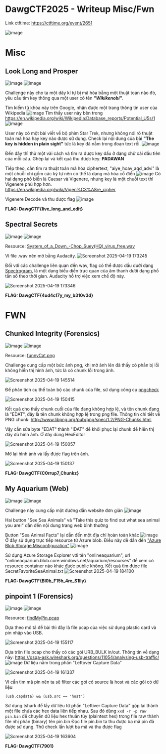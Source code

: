 # DawgCTF2025 - Writeup Misc/Fwn
Link ctftime: https://ctftime.org/event/2651

![image](https://hackmd.io/_uploads/HymavmQyxe.png)

# Misc
## Look Long and Prosper
![image](https://hackmd.io/_uploads/S1BkOm7klg.png)
![image](https://hackmd.io/_uploads/ByiluX71lg.png)

Challenge này cho ta một dãy kí tự bị mã hóa bằng một thuật toán nào đó, yêu cầu tìm key thông qua một user có tên ***"Wikikenobi"***.

Tìm kiếm từ khóa này trên Google, nhận được một trang thông tin user của Wikipedia
![image](https://hackmd.io/_uploads/ByjOOmmJgl.png)
Tìm thấy user này bên trong https://en.wikipedia.org/wiki/Wikipedia:Database_reports/Potential_U5s/1
![image](https://hackmd.io/_uploads/SkfcuQ7ylx.png)

User này có một bài viết về bộ phim Star Trek, nhưng không nói rõ thuật toán mã hóa hay key nào được sử dụng. Check lại nội dung của bài **"The key is hidden in plain sight"** tức là key đã nằm trong đoạn text rồi.
![image](https://hackmd.io/_uploads/ryupumXkle.png)

Đến đây thì thử một vài cách và tìm ra được key dấu ở dạng chữ cái đầu tiên của mỗi câu.
Ghép lại và kết quả thu được key: **PADAWAN**

Tiếp theo, cần tìm ra thuật toán mã hóa ciphertext, "aiye_hoav_aqd_advi" là một chuỗi chỉ gồm các ký tự nên có thể là dạng mã hóa cổ điển
![image](https://hackmd.io/_uploads/rJ2Yq7Q1xg.png)
Có hai dạng phổ biến là Caesar và Vigenere, nhưng key là một chuỗi text thì Vigenere phù hợp hơn.
https://en.wikipedia.org/wiki/Vigen%C3%A8re_cipher

Vigenere Decode và thu được flag
![image](https://hackmd.io/_uploads/SyXesmXklg.png)

**FLAG: DawgCTF{live_long_and_edit}**

## Spectral Secrets
![image](https://hackmd.io/_uploads/r12IsXQyle.png)
![image](https://hackmd.io/_uploads/rkFDoXmkgx.png)

Resource: [System_of_a_Down_-Chop_Suey(HQ)_virus_free.wav](https://github.com/UMBCCyberDawgs/dawgctf-sp25/tree/main/Spectral%20Secrets)

Vì file .wav nên mở bằng Audacity.
![Screenshot 2025-04-19 173245](https://hackmd.io/_uploads/HJxM3QQJll.png)

Đối với các challenge liên quan đến wav, flag có thể được dấu dưới dạng [Spectrogram](https://en.wikipedia.org/wiki/Spectrogram), là một dạng biểu diễn trực quan của âm thanh dưới dạng phổ tần số theo thời gian.
Audacity hỗ trợ việc xem chế độ này.

![Screenshot 2025-04-19 173346](https://hackmd.io/_uploads/rkJ3nmmylx.png)

**FLAG: DawgCTF{4ud4c17y_my_b310v3d}**

# FWN
## Chunked Integrity (Forensics)
![image](https://hackmd.io/_uploads/HJoZ6XQklx.png)
![image](https://hackmd.io/_uploads/Bk7fpQQ1el.png)

Resource: [funnyCat.png](https://github.com/UMBCCyberDawgs/dawgctf-sp25/tree/main/Chunked%20Integrity)

Challenge cung cấp một bức ảnh png, khi mở ảnh lên đã thấy có phần bị lỗi không hiển thị hình ảnh, tức là có chunk lỗi trong ảnh.

![Screenshot 2025-04-19 145514](https://hackmd.io/_uploads/SJVO6QQklx.png)

Để phân tích cụ thể toàn bộ các chunk của file, sử dụng công cụ [pngcheck](http://www.libpng.org/pub/png/apps/pngcheck.html)

![Screenshot 2025-04-19 150415](https://hackmd.io/_uploads/B1-DAQ7yex.png)

Kết quả cho thấy chunk cuối của file đang không hợp lệ, và tên chunk đang là "EDAT", đây là tên chunk không hợp lệ trong png file.
Thông tin chi tiết về PNG chunk: http://www.libpng.org/pub/png/spec/1.2/PNG-Chunks.html

Vậy cần sửa byte "EDAT" thành "IDAT" để khôi phục lại chunk để hiển thị đầy đủ hình ảnh. Ở đây dùng HexEditor

![Screenshot 2025-04-19 150057](https://hackmd.io/_uploads/HJZW14m1ex.png)

Mở lại hình ảnh và lấy được flag trên ảnh.

![Screenshot 2025-04-19 150137](https://hackmd.io/_uploads/B1dQJ4XJll.png)

**FLAG: DawgCTF{C0rrup7_Chunkz}**

## My Aquarium (Web)
![image](https://hackmd.io/_uploads/rkuvJEQJle.png)
![image](https://hackmd.io/_uploads/H1yFJ47ygx.png)

Challenge này cung cấp một đường dẫn website đơn giản
![image](https://hackmd.io/_uploads/rJ9qy4m1lg.png)

Hai button "See Sea Animals" và "Take this quiz to find out what sea animal you are!" dẫn đến nội dung trang web bình thường

Button "Sea Animal Facts" lại dẫn đến một địa chỉ hoàn toàn khác
![image](https://hackmd.io/_uploads/BJQegVXyel.png)
Ở đây sử dụng trực tiếp resource từ Azure blob. Điều này dễ dẫn đến ["Azure Blob Storage Misconfiguration"](https://medium.com/@chatribingaurav/azure-blob-storage-misconfiguration-a-red-team-path-to-initial-access-c918689563bb)
![image](https://hackmd.io/_uploads/HJrJz4XJxl.png)

Sử dụng Azure Storage Explorer với tên "onlineaquarium", url "onlineaquarium.blob.core.windows.net/aquarium/resourses" để xem có resource container nào khác được public không. Kết quả tìm được file SecretFavoriteSeaAnimal.txt
![Screenshot 2025-04-19 184100](https://hackmd.io/_uploads/rJte-Nmkll.png)

**FLAG: DawgCTF{Bl0b_F15h_4re_S1lly}**

## pinpoint 1 (Forensics)
![image](https://hackmd.io/_uploads/r1RUGN7yxx.png)
![image](https://hackmd.io/_uploads/B1hPGN71lx.png)

Resource: [findMyPin.pcap](https://github.com/UMBCCyberDawgs/dawgctf-sp25/tree/main/pinpoint%201)

Dựa theo mô tả đề bài thì đây là file pcap của việc sử dụng plastic card và pin nhập vào USB.

![Screenshot 2025-04-19 155117](https://hackmd.io/_uploads/H1HiMVmklx.png)

Dựa trên file pcap cho thấy có các gói URB_BULK in/out. Thông tin về dạng này: https://osqa-ask.wireshark.org/questions/11054/analysing-usb-traffic/
![image](https://hackmd.io/_uploads/HJqz4EQkge.png)
Dữ liệu nằm trong phần "Leftover Capture Data"

![Screenshot 2025-04-19 161337](https://hackmd.io/_uploads/ryw2GNQJel.png)

Vì cần tìm mã pin nên ta sẽ filter các gói có source là host và các gói có dữ liệu
```
(usb.capdata) && (usb.src == 'host')
```

Sử dụng tshark để lấy dữ liệu từ phần "Leftiver Capture Data" gộp lại thành một file chứa các hex data liên tiếp nhau.
Sau đó dùng `xxd -r -p raw pin.bin` để chuyển dữ liệu hex thuần túy (plaintext hex) trong file raw thành file nhị phân (binary) tên pin.bin
Đọc file pin.bin ta thu được ba mã pin đã được sử dụng. Thử check lần lượt ba mã và thu được flag

![Screenshot 2025-04-19 163604](https://hackmd.io/_uploads/HJY6zN7kll.png)

**FLAG: DawgCTF{7901}**









